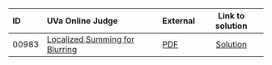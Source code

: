| ID | UVa Online Judge | External | Link to solution |
|:---|:---|:---|:---:|
| 00983 | [Localized Summing for Blurring](https://onlinejudge.org/index.php?option=com_onlinejudge&Itemid=8&category=650&page=show_problem&problem=924) | [PDF](https://onlinejudge.org/external/9/983.pdf) | [Solution](https://github.com/versenyi98/uva-solutions/tree/main/solutions/00983%20-%20Localized%20Summing%20for%20Blurring)|
